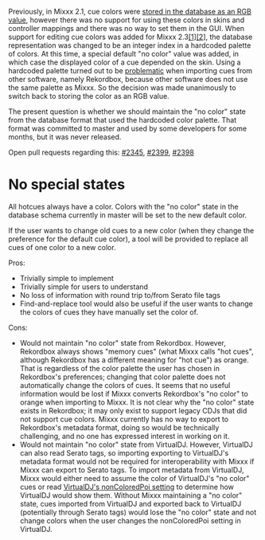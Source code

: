 Previously, in Mixxx 2.1, cue colors were [stored in the database as an
RGB value](https://github.com/mixxxdj/mixxx/pull/992), however there was
no support for using these colors in skins and controller mappings and
there was no way to set them in the GUI. When support for editing cue
colors was added for Mixxx
2.3[\[1](https://github.com/mixxxdj/mixxx/pull/1830)\][\[2](https://github.com/mixxxdj/mixxx/pull/2016)\],
the database representation was changed to be an integer index in a
hardcoded palette of colors. At this time, a special default "no color"
value was added, in which case the displayed color of a cue depended on
the skin. Using a hardcoded palette turned out to be
[problematic](https://github.com/mixxxdj/mixxx/pull/2119#issuecomment-539347901)
when importing cues from other software, namely Rekordbox, because other
software does not use the same palette as Mixxx. So the decision was
made unanimously to switch back to storing the color as an RGB value.

The present question is whether we should maintain the "no color" state
from the database format that used the hardcoded color palette. That
format was committed to master and used by some developers for some
months, but it was never released.

Open pull requests regarding this:
[\#2345](https://github.com/mixxxdj/mixxx/pull/2345),
[\#2399](https://github.com/mixxxdj/mixxx/pull/2399),
[\#2398](https://github.com/mixxxdj/mixxx/pull/2398)

# No special states

All hotcues always have a color. Colors with the "no color" state in the
database schema currently in master will be set to the new default
color.

If the user wants to change old cues to a new color (when they change
the preference for the default cue color), a tool will be provided to
replace all cues of one color to a new color.

Pros:

  - Trivially simple to implement
  - Trivially simple for users to understand
  - No loss of information with round trip to/from Serato file tags
  - Find-and-replace tool would also be useful if the user wants to
    change the colors of cues they have manually set the color of.

Cons:

  - Would not maintain "no color" state from Rekordbox. However,
    Rekordbox always shows "memory cues" (what Mixxx calls "hot cues",
    although Rekordbox has a different meaning for "hot cue") as orange.
    That is regardless of the color palette the user has chosen in
    Rekordbox's preferences; changing that color palette does not
    automatically change the colors of cues. It seems that no useful
    information would be lost if Mixxx converts Rekordbox's "no color"
    to orange when importing to Mixxx. It is not clear why the "no
    color" state exists in Rekordbox; it may only exist to support
    legacy CDJs that did not support cue colors. Mixxx currently has no
    way to export to Rekordbox's metadata format, doing so would be
    technically challenging, and no one has expressed interest in
    working on it.
  - Would not maintain "no color" state from VirtualDJ. However,
    VirtualDJ can also read Serato tags, so importing exporting to
    VirtualDJ's metadata format would not be required for
    interoperability with Mixxx if Mixxx can export to Serato tags. To
    import metadata from VirtualDJ, Mixxx would either need to assume
    the color of VirtualDJ's "no color" cues or read [VirtualDJ's
    nonColoredPoi
    setting](https://www.virtualdj.com/manuals/virtualdj/interface/decks/decksadvanced/pads.html)
    to determine how VirtualDJ would show them. Without Mixxx
    maintaining a "no color" state, cues imported from VirtualDJ and
    exported back to VirtualDJ (potentially through Serato tags) would
    lose the "no color" state and not change colors when the user
    changes the nonColoredPoi setting in VirtualDJ.
